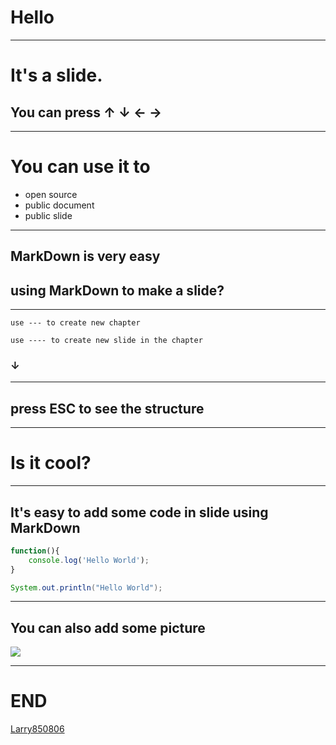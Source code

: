 # Hello

---

# It's a slide.
## You can press ↑ ↓ ← →

---

# You can use it to
- open source
- public document
- public slide

---

## MarkDown is very easy
## using MarkDown to make a slide?

---

```
use --- to create new chapter
```
```
use ---- to create new slide in the chapter
```
### ↓
----
## press ESC to see the structure
----
# Is it cool?

---

## It's easy to add some code in slide using MarkDown
```js
function(){
    console.log('Hello World');
}
```
```java
System.out.println("Hello World");
```
----
## You can also add some picture
![](http://images2015.cnblogs.com/news/66372/201604/66372-20160406174338312-701696707.jpg)

---

# END

[Larry850806](https://github.com/Larry850806)

